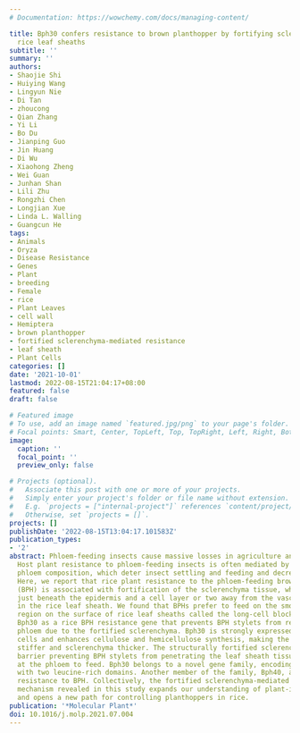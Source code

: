 ```yaml
---
# Documentation: https://wowchemy.com/docs/managing-content/

title: Bph30 confers resistance to brown planthopper by fortifying sclerenchyma in
  rice leaf sheaths
subtitle: ''
summary: ''
authors:
- Shaojie Shi
- Huiying Wang
- Lingyun Nie
- Di Tan
- zhoucong
- Qian Zhang
- Yi Li
- Bo Du
- Jianping Guo
- Jin Huang
- Di Wu
- Xiaohong Zheng
- Wei Guan
- Junhan Shan
- Lili Zhu
- Rongzhi Chen
- Longjian Xue
- Linda L. Walling
- Guangcun He
tags:
- Animals
- Oryza
- Disease Resistance
- Genes
- Plant
- breeding
- Female
- rice
- Plant Leaves
- cell wall
- Hemiptera
- brown planthopper
- fortified sclerenchyma-mediated resistance
- leaf sheath
- Plant Cells
categories: []
date: '2021-10-01'
lastmod: 2022-08-15T21:04:17+08:00
featured: false
draft: false

# Featured image
# To use, add an image named `featured.jpg/png` to your page's folder.
# Focal points: Smart, Center, TopLeft, Top, TopRight, Left, Right, BottomLeft, Bottom, BottomRight.
image:
  caption: ''
  focal_point: ''
  preview_only: false

# Projects (optional).
#   Associate this post with one or more of your projects.
#   Simply enter your project's folder or file name without extension.
#   E.g. `projects = ["internal-project"]` references `content/project/deep-learning/index.md`.
#   Otherwise, set `projects = []`.
projects: []
publishDate: '2022-08-15T13:04:17.101583Z'
publication_types:
- '2'
abstract: Phloem-feeding insects cause massive losses in agriculture and horticulture.
  Host plant resistance to phloem-feeding insects is often mediated by changes in
  phloem composition, which deter insect settling and feeding and decrease viability.
  Here, we report that rice plant resistance to the phloem-feeding brown planthopper
  (BPH) is associated with fortification of the sclerenchyma tissue, which is located
  just beneath the epidermis and a cell layer or two away from the vascular bundle
  in the rice leaf sheath. We found that BPHs prefer to feed on the smooth and soft
  region on the surface of rice leaf sheaths called the long-cell block. We identified
  Bph30 as a rice BPH resistance gene that prevents BPH stylets from reaching the
  phloem due to the fortified sclerenchyma. Bph30 is strongly expressed in sclerenchyma
  cells and enhances cellulose and hemicellulose synthesis, making the cell walls
  stiffer and sclerenchyma thicker. The structurally fortified sclerenchyma is a formidable
  barrier preventing BPH stylets from penetrating the leaf sheath tissues and arriving
  at the phloem to feed. Bph30 belongs to a novel gene family, encoding a protein
  with two leucine-rich domains. Another member of the family, Bph40, also conferred
  resistance to BPH. Collectively, the fortified sclerenchyma-mediated resistance
  mechanism revealed in this study expands our understanding of plant-insect interactions
  and opens a new path for controlling planthoppers in rice.
publication: '*Molecular Plant*'
doi: 10.1016/j.molp.2021.07.004
---
```

